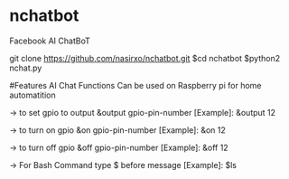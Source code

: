 # nchatbot
Facebook AI ChatBoT

git clone https://github.com/nasirxo/nchatbot.git
$cd nchatbot
$python2 nchat.py

#Features
AI Chat Functions
Can be used on Raspberry pi for home automatition

<Raspberry Pi Commands>
-> to set gpio to output 
<Format> &output gpio-pin-number
[Example]: &output 12

-> to turn on gpio
<Format> &on gpio-pin-number
[Example]: &on 12

-> to turn off gpio
<Format> &off gpio-pin-number
[Example]: &off 12

-> For Bash Command
type $ before message
[Example]: $ls
